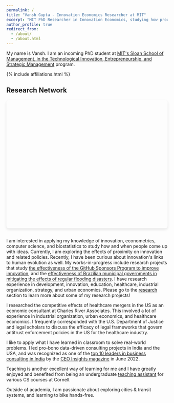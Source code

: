 ```yaml
---
permalink: /
title: "Vansh Gupta - Innovation Economics Researcher at MIT"
excerpt: "MIT PhD Researcher in Innovation Economics, studying how proximity, genetics, and policy influence idea generation and entrepreneurship"
author_profile: true
redirect_from: 
  - /about/
  - /about.html
---
```

My name is Vansh. I am an incoming PhD student at [MIT's Sloan School of Management, in the Technological Innovation, Entrepreneurship, and Strategic Management](https://mitsloan.mit.edu/faculty/academic-groups/ties/phd-program) program. 

{% include affiliations.html %}

<div class="research-map-container">
  <h2>Research Network</h2>
  <div id="research-map" class="responsive-map" style="height: 400px; margin-bottom: 30px; border-radius: 8px; box-shadow: 0 4px 8px rgba(0,0,0,0.1);"></div>
</div>

I am interested in applying my knowledge of innovation, econometrics, computer science, and biostatistics to study how and when people come up with ideas. Currently, I am exploring the effects of proximity on innovation and related policies. Recently, I have been curious about innovation's links to human evolution as well. My works-in-progress include research projects that study [the effectiveness of the GitHub Sponsors Program to improve innovation](https://www.nber.org/papers/w31668), and the [effectiveness of Brazilian municipal governments in mitigating the effects of regular flooding disasters](/publication/Diario-Municipal). I have research experience in development, innovation, education, healthcare, industrial organization, strategy, and urban economics. Please go to the [research](https://www.vansh-gupta.com/publications/) section to learn more about some of my research projects!

I researched the competitive effects of healthcare mergers in the US as an economic consultant at Charles River Associates. This involved a lot of experience in industrial organization, urban economics, and healthcare economics. I frequently corresponded with the U.S. Department of Justice and legal scholars to discuss the efficacy of legal frameworks that govern antitrust enforcement policies in the US for the healthcare industry.  

I like to apply what I have learned in classroom to solve real-world problems. I led pro-bono data-driven consulting projects in India and the USA, and was recognized as one of the [top 10 leaders in business consulting in India](https://www.ceoinsightsindia.com/magazines/leaders-in-business-consultants-june-2022/#page=42) by the [CEO Insights magazine](https://www.ceoinsightsindia.com/) in June 2022. 

Teaching is another excellent way of learning for me and I have greatly enjoyed and benefited from being an undergraduate [teaching assistant](https://www.vansh-gupta.com/teaching/) for various CS courses at Cornell.

Outside of academia, I am passionate about exploring cities & transit systems, and learning to bike hands-free. 
